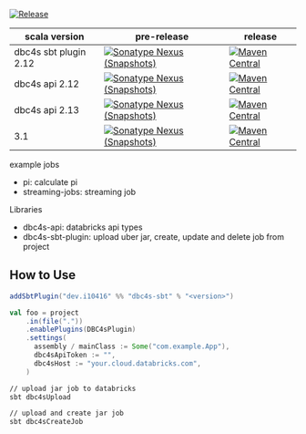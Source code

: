 [![Release](https://github.com/i10416/dbc4s/actions/workflows/release.yaml/badge.svg)](https://github.com/i10416/dbc4s/actions/workflows/release.yaml)


| scala version | pre-release                                                                                                                                                                                                        | release                                                                                                                               |
| ------------- | ------------------------------------------------------------------------------------------------------------------------------------------------------------------------------------------------------------------ | ------------------------------------------------------------------------------------------------------------------------------------- |
| dbc4s sbt plugin 2.12         | [![Sonatype Nexus (Snapshots)](https://img.shields.io/nexus/s/https/s01.oss.sonatype.org/dev.i10416/dbc4s-sbt_2.12_1.0.svg)](https://s01.oss.sonatype.org/content/repositories/snapshots/dev/i10416/dbc4s-sbt_2.12_1.0/) | [![Maven Central](https://img.shields.io/maven-central/v/dev.i10416/dbc4s-sbt_2.12_1.0.svg)](https://search.maven.org/artifact/dev.i10416/dbc4s-sbt_2.12_1.0) |
| dbc4s api 2.12          | [![Sonatype Nexus (Snapshots)](https://img.shields.io/nexus/s/https/s01.oss.sonatype.org/dev.i10416/dbc4s-api_2.12.svg)](https://s01.oss.sonatype.org/content/repositories/snapshots/dev/i10416/dbc4s-api_2.12/) | [![Maven Central](https://img.shields.io/maven-central/v/dev.i10416/dbc4s-api_2.12.svg)](https://search.maven.org/artifact/dev.i10416/dbc4s-api_2.12) |
| dbc4s api 2.13         | [![Sonatype Nexus (Snapshots)](https://img.shields.io/nexus/s/https/s01.oss.sonatype.org/dev.i10416/dbc4s-api_2.13.svg)](https://s01.oss.sonatype.org/content/repositories/snapshots/dev/i10416/dbc4s-api_2.13/) | [![Maven Central](https://img.shields.io/maven-central/v/dev.i10416/dbc4s-api_2.13.svg)](https://search.maven.org/artifact/dev.i10416/dbc4s-api_2.13) |
| 3.1           | [![Sonatype Nexus (Snapshots)](https://img.shields.io/nexus/s/https/s01.oss.sonatype.org/dev.i10416/dbc4s-sbt_3.1.svg)](https://s01.oss.sonatype.org/content/repositories/snapshots/dev/i10416/dbc4s-sbt_3.1/)   | [![Maven Central](https://img.shields.io/maven-central/v/dev.i10416/dbc4s-sbt_3.1.svg)](https://search.maven.org/artifact/dev.i10416/dbc4s-sbt_3.1)   |



example jobs
- pi: calculate pi
- streaming-jobs: streaming job


Libraries
- dbc4s-api: databricks api types
- dbc4s-sbt-plugin: upload uber jar, create, update and delete job from project


## How to Use

```scala
addSbtPlugin("dev.i10416" %% "dbc4s-sbt" % "<version>")
```

```scala
val foo = project
    .in(file("."))
    .enablePlugins(DBC4sPlugin)
    .settings(
      assembly / mainClass := Some("com.example.App"),
      dbc4sApiToken := "",
      dbc4sHost := "your.cloud.databricks.com",
    )
```

```sh
// upload jar job to databricks
sbt dbc4sUpload

// upload and create jar job
sbt dbc4sCreateJob
```
